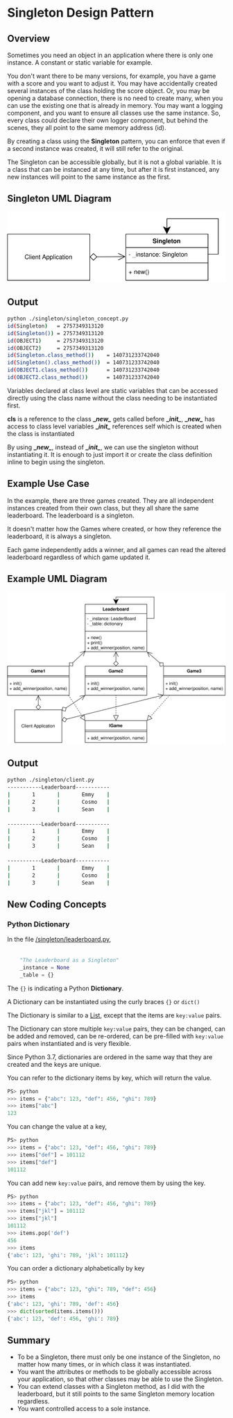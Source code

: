 # Singleton Design Pattern

## Overview

Sometimes you need an object in an application where there is only one instance. A constant or static variable for example.

You don't want there to be many versions, for example, you have a game with a score and you want to adjust it. You may have accidentally created several instances of the class holding the score object. Or, you may be opening a database connection, there is no need to create many, when you can use the existing one that is already in memory. You may want a logging component, and you want to ensure all classes use the same instance. So, every class could declare their own logger component, but behind the scenes, they all point to the same memory address (id).

By creating a class using the **Singleton** pattern, you can enforce that even if a second instance was created, it will still refer to the original.

The Singleton can be accessible globally, but it is not a global variable. It is a class that can be instanced at any time, but after it is first instanced, any new instances will point to the same instance as the first.

## Singleton UML Diagram

![Singleton UML Diagram](/img/singleton_concept.svg)

## Output

``` bash
python ./singleton/singleton_concept.py
id(Singleton)   = 2757349313120
id(Singleton()) = 2757349313120
id(OBJECT1)     = 2757349313120
id(OBJECT2)     = 2757349313120
id(Singleton.class_method())    = 140731233742040
id(Singleton().class_method())  = 140731233742040
id(OBJECT1.class_method())      = 140731233742040
id(OBJECT2.class_method())      = 140731233742040
```

Variables declared at class level are static variables that can be accessed directly using the class name without the class needing to be instantiated first.

**cls** is a reference to the class
**\__new\__** gets called before **\__init\__**,
**\__new\__** has access to class level variables
**\__init\__** references self which is created when the class is instantiated

By using **\__new\__**, instead of **\__init\__**, we can use the singleton without instantiating it. It is enough to just import it or create the class definition inline to begin using the singleton.

## Example Use Case

In the example, there are three games created. They are all independent instances created from their own class, but they all share the same leaderboard. The leaderboard is a singleton.

It doesn't matter how the Games where created, or how they reference the leaderboard, it is always a singleton.

Each game independently adds a winner, and all games can read the altered leaderboard regardless of which game updated it.

## Example UML Diagram

![Singleton Use Case Diagram](/img/singleton_example.svg)

## Output

``` bash
python ./singleton/client.py
-----------Leaderboard-----------
|       1       |       Emmy    |
|       2       |       Cosmo   |
|       3       |       Sean    |

-----------Leaderboard-----------
|       1       |       Emmy    |
|       2       |       Cosmo   |
|       3       |       Sean    |

-----------Leaderboard-----------
|       1       |       Emmy    |
|       2       |       Cosmo   |
|       3       |       Sean    |
```

## New Coding Concepts

### Python Dictionary

In the file [/singleton/leaderboard.py](/singleton/leaderboard.py),

``` python linenums="4"

    "The Leaderboard as a Singleton"
    _instance = None
    _table = {}

``` 

The `{}` is indicating a Python **Dictionary**.

A Dictionary can be instantiated using the curly braces `{}` or `dict()`

The Dictionary is similar to a [List](/builder#python-list), except that the items are `key:value` pairs.

The Dictionary can store multiple `key:value` pairs, they can be changed, can be added and removed, can be re-ordered, can be pre-filled with `key:value` pairs when instantiated and is very flexible.

Since Python 3.7, dictionaries are ordered in the same way that they are created and the keys are unique.

You can refer to the dictionary items by key, which will return the value.

``` python
PS> python
>>> items = {"abc": 123, "def": 456, "ghi": 789}
>>> items["abc"] 
123
```

You can change the value at a key, 

``` python
PS> python
>>> items = {"abc": 123, "def": 456, "ghi": 789}
>>> items["def"] = 101112 
>>> items["def"]
101112
```

You can add new `key:value` pairs, and remove them by using the key.

``` python
PS> python
>>> items = {"abc": 123, "def": 456, "ghi": 789}
>>> items["jkl"] = 101112
>>> items["jkl"]
101112
>>> items.pop('def')
456
>>> items
{'abc': 123, 'ghi': 789, 'jkl': 101112}
```

You can order a dictionary alphabetically by key

``` python
PS> python
>>> items = {"abc": 123, "ghi": 789, "def": 456}
>>> items
{'abc': 123, 'ghi': 789, 'def': 456}
>>> dict(sorted(items.items()))
{'abc': 123, 'def': 456, 'ghi': 789}
```

## Summary

* To be a Singleton, there must only be one instance of the Singleton, no matter how many times, or in which class it was instantiated.
* You want the attributes or methods to be globally accessible across your application, so that other classes may be able to use the Singleton.
* You can extend classes with a Singleton method, as I did with the leaderboard, but it still points to the same Singleton memory location regardless.
* You want controlled access to a sole instance.

